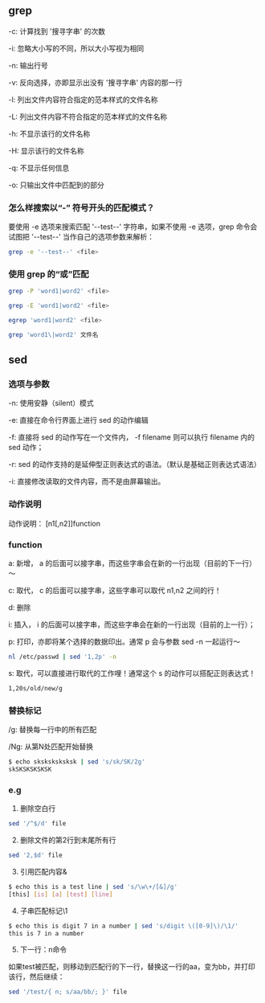 

## grep

-c: 计算找到 '搜寻字串' 的次数

-i: 忽略大小写的不同，所以大小写视为相同

-n: 输出行号

-v: 反向选择，亦即显示出没有 '搜寻字串' 内容的那一行

-l: 列出文件内容符合指定的范本样式的文件名称

-L: 列出文件内容不符合指定的范本样式的文件名称

-h: 不显示该行的文件名称

-H: 显示该行的文件名称

-q: 不显示任何信息

-o: 只输出文件中匹配到的部分

### 怎么样搜索以“-” 符号开头的匹配模式？

要使用 -e 选项来搜索匹配 '--test--' 字符串，如果不使用 -e 选项，grep 命令会试图把 '--test--' 当作自己的选项参数来解析：

```sh
grep -e '--test--' <file>
```

### 使用 grep 的“或”匹配

```sh
grep -P 'word1|word2' <file>

grep -E 'word1|word2' <file>

egrep 'word1|word2' <file>

grep 'word1\|word2' 文件名
```

## sed

### 选项与参数

-n: 使用安静（silent）模式
      
-e: 直接在命令行界面上进行 sed 的动作编辑

-f: 直接将 sed 的动作写在一个文件内， -f filename 则可以执行 filename 内的 sed 动作；

-r: sed 的动作支持的是延伸型正则表达式的语法。（默认是基础正则表达式语法）

-i: 直接修改读取的文件内容，而不是由屏幕输出。

### 动作说明

动作说明：  [n1[,n2]]function

### function

a: 新增， a 的后面可以接字串，而这些字串会在新的一行出现（目前的下一行）～

c: 取代， c 的后面可以接字串，这些字串可以取代 n1,n2 之间的行！

d: 删除

i: 插入， i 的后面可以接字串，而这些字串会在新的一行出现（目前的上一行）；

p: 打印，亦即将某个选择的数据印出。通常 p 会与参数 sed -n 一起运行～

```sh
nl /etc/passwd | sed '1,2p' -n
```

s: 取代，可以直接进行取代的工作哩！通常这个 s 的动作可以搭配正则表达式！

```sh
1,20s/old/new/g
```

### 替换标记

/g: 替换每一行中的所有匹配

 /Ng: 从第N处匹配开始替换

 ```sh
$ echo sksksksksksk | sed 's/sk/SK/2g'
skSKSKSKSKSK
 ```


 ### e.g

 1. 删除空白行

 ```sh
 sed '/^$/d' file
 ```

 2. 删除文件的第2行到末尾所有行

 ```sh
sed '2,$d' file
 ```

 3. 引用匹配内容&

 ```sh
$ echo this is a test line | sed 's/\w\+/[&]/g'
[this] [is] [a] [test] [line]
 ```

4. 子串匹配标记\1

```sh
$ echo this is digit 7 in a number | sed 's/digit \([0-9]\)/\1/'
this is 7 in a number
```

5. 下一行：n命令

如果test被匹配，则移动到匹配行的下一行，替换这一行的aa，变为bb，并打印该行，然后继续：

```sh
sed '/test/{ n; s/aa/bb/; }' file
```
